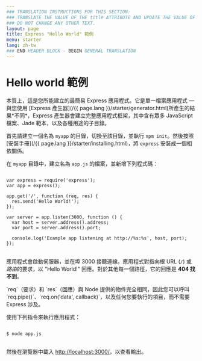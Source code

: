 ```yaml
---
### TRANSLATION INSTRUCTIONS FOR THIS SECTION:
### TRANSLATE THE VALUE OF THE title ATTRIBUTE AND UPDATE THE VALUE OF THE lang ATTRIBUTE.
### DO NOT CHANGE ANY OTHER TEXT.
layout: page
title: Express "Hello World" 範例
menu: starter
lang: zh-tw
### END HEADER BLOCK - BEGIN GENERAL TRANSLATION
---
```


# Hello world 範例

<div class="doc-box doc-info" markdown="1">
本質上，這是您所能建立的最簡易 Express 應用程式。它是單一檔案應用程式 &mdash; 與您使用 [Express 產生器](/{{ page.lang }}/starter/generator.html)所產生的結果*不同*，Express 產生器會建立完整應用程式框架，其中含有眾多 JavaScript 檔案、Jade 範本，以及各種用途的子目錄。
</div>

首先請建立一個名為 `myapp` 的目錄，切換至該目錄，並執行 `npm init`。然後按照[安裝手冊](/{{ page.lang }}/starter/installing.html)，將 `express` 安裝成一個相依關係。

在 `myapp` 目錄中，建立名為 `app.js` 的檔案，並新增下列程式碼：

<pre>
<code class="language-javascript" translate="no">
var express = require('express');
var app = express();

app.get('/', function (req, res) {
  res.send('Hello World!');
});

var server = app.listen(3000, function () {
  var host = server.address().address;
  var port = server.address().port;

  console.log('Example app listening at http://%s:%s', host, port);
});
</code>
</pre>

應用程式會啟動伺服器，並在埠 3000 接聽連線。應用程式對指向根 URL (`/`) 或*路由*的要求，以 "Hello World!" 回應。對於其他每一個路徑，它的回應是 **404 找不到**。

<div class="doc-box doc-notice" markdown="1">
`req`（要求）和 `res`（回應）與 Node 提供的物件完全相同，因此您可以呼叫 `req.pipe()`、`req.on('data', callback)`，以及任何您要執行的項目，而不需要 Express 涉及。
</div>

使用下列指令來執行應用程式：

<pre>
<code class="language-sh" translate="no">
$ node app.js
</code>
</pre>

然後在瀏覽器中載入 [http://localhost:3000/](http://localhost:3000/)，以查看輸出。

